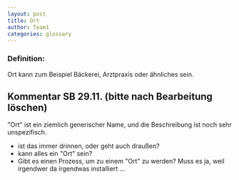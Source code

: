 ```yaml
---
layout: post
title: Ort
author: Team1
categories: glossary
---
```


### Definition:
Ort kann zum Beispiel Bäckerei, Arztpraxis oder ähnliches sein.

## Kommentar SB 29.11. (bitte nach Bearbeitung löschen)

"Ort" ist ein ziemlich generischer Name, und die Beschreibung ist noch sehr unspezifisch. 
* ist das immer drinnen, oder geht auch draußen?
* kann alles ein "Ort" sein? 
* Gibt es einen Prozess, um zu einem "Ort" zu werden? Muss es ja, weil irgendwer da irgendwas installiert ...